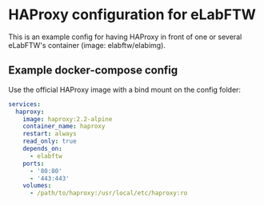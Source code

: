 # HAProxy configuration for eLabFTW

This is an example config for having HAProxy in front of one or several eLabFTW's container (image: elabftw/elabimg).

## Example docker-compose config

Use the official HAProxy image with a bind mount on the config folder:

~~~yaml
services:
  haproxy:
    image: haproxy:2.2-alpine
    container_name: haproxy
    restart: always
    read_only: true
    depends_on:
      - elabftw
    ports:
      - '80:80'
      - '443:443'
    volumes:
      - /path/to/haproxy:/usr/local/etc/haproxy:ro
~~~
